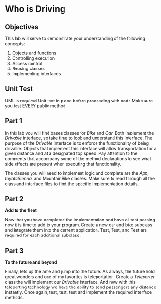 # Who is Driving

## Objectives

This lab will serve to demonstrate your understanding of the following concepts:

1. Objects and functions
2. Controlling execution
3. Access control
4. Reusing classes
5. Implementing interfaces

## Unit Test

UML is required
Unit test in place before proceeding with code
Make sure you test EVERY public method

## Part 1

In this lab you will find bases classes for *Bike* and *Car*. Both implement the *Drivable* interface, so take time to look and understand this interface. The purpose of the *Drivable* interface is to enforce the functionality of being drivable. Objects that implement this interface will allow transportation for a given distance and at a designated top speed. Pay attention to the comments that accompany some of the method declarations to see what side effects are present when executing that functionality.

The classes you will need to implement logic and complete are the *App*, *toyataSienna*, and MountainBike classes. Make sure to read through all the class and interface files to find the specific implementation details.

## Part 2   

**Add to the fleet**

Now that you have completed the implementation and have all test passing now it is time to add to your program. Create a new car and bike subclass and integrate them into the current application. Test, Test, and Test are required for each additional subclass.

## Part 3

**To the future and beyond**

Finally, lets up the ante and jump into the future. As always, the future hold great wonders and one of my favorites is teleportation. Create a *Teleporter* class the will implement our *Drivable* interface. And now with this teleporting technology we have the ability to send passengers any distance instantly. Once again, test, test, test and implement the required interface methods.
